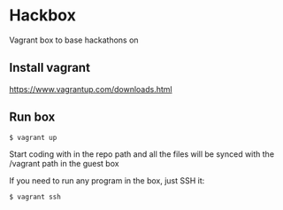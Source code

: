 # Hackbox
Vagrant box to base hackathons on

## Install vagrant
https://www.vagrantup.com/downloads.html

## Run box
```$ vagrant up```

Start coding with in the repo path and all the files will be synced with the /vagrant path in the guest box

If you need to run any program in the box, just SSH it: 

```$ vagrant ssh```


